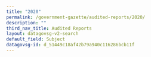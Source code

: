 ```yaml
---
title: "2020"
permalink: /government-gazette/audited-reports/2020/
description: ""
third_nav_title: Audited Reports
layout: datagovsg-v2-search
default_field: Subject
datagovsg-id: d_51449c18af42b79a940c116286bcb11f
---
```

